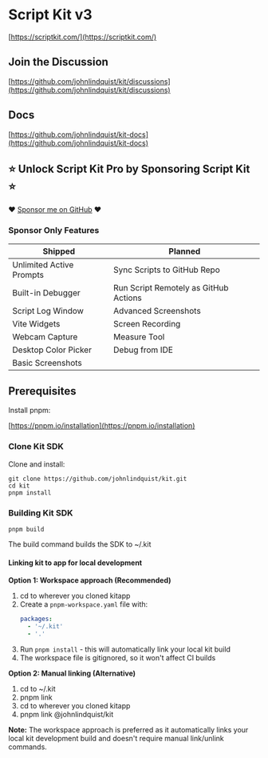 # Script Kit v3

[https://scriptkit.com/](https://scriptkit.com/)

## Join the Discussion

[https://github.com/johnlindquist/kit/discussions](https://github.com/johnlindquist/kit/discussions)

## Docs

[https://github.com/johnlindquist/kit-docs](https://github.com/johnlindquist/kit-docs)

## ⭐️ Unlock Script Kit Pro by Sponsoring Script Kit ⭐️

❤️ [Sponsor me on GitHub](https://github.com/sponsors/johnlindquist/sponsorships?sponsor=johnlindquist&tier_id=235205) ❤️

### Sponsor Only Features

| Shipped | Planned |
| --- | --- |
| Unlimited Active Prompts | Sync Scripts to GitHub Repo |
| Built-in Debugger | Run Script Remotely as GitHub Actions |
| Script Log Window | Advanced Screenshots |
| Vite Widgets | Screen Recording |
| Webcam Capture | Measure Tool |
| Desktop Color Picker | Debug from IDE |
| Basic Screenshots |

## Prerequisites

Install pnpm:

[https://pnpm.io/installation](https://pnpm.io/installation)

### Clone Kit SDK

Clone and install:
```
git clone https://github.com/johnlindquist/kit.git
cd kit
pnpm install
```


### Building Kit SDK

`pnpm build`

The build command builds the SDK to ~/.kit

#### Linking kit to app for local development

**Option 1: Workspace approach (Recommended)**

1. cd to wherever you cloned kitapp
2. Create a `pnpm-workspace.yaml` file with:
   ```yaml
   packages:
     - '~/.kit'
     - '.'
   ```
3. Run `pnpm install` - this will automatically link your local kit build
4. The workspace file is gitignored, so it won't affect CI builds

**Option 2: Manual linking (Alternative)**

1. cd to ~/.kit
2. pnpm link
3. cd to wherever you cloned kitapp  
4. pnpm link @johnlindquist/kit

**Note:** The workspace approach is preferred as it automatically links your local kit development build and doesn't require manual link/unlink commands.

